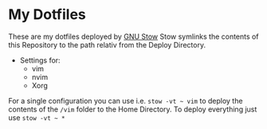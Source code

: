 # My Dotfiles

These are my dotfiles deployed by [GNU Stow](https://www.gnu.org/software/stow/)
Stow symlinks the contents of this Repository to the path relativ from the Deploy Directory.

- Settings for:
	- vim
	- nvim
	- Xorg

For a single configuration you can use i.e. `stow -vt ~ vim` to deploy the contents of the `/vim` folder to the Home Directory.
To deploy everything just use `stow -vt ~ *`
